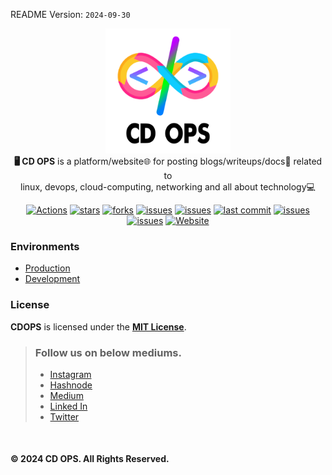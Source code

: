 README Version: `2024-09-30`

<!-- ![Preview Image](https://raw.githubusercontent.com/saicaca/resource/main/fuwari/home.png) -->
<p align="center">
  <img src="https://raw.githubusercontent.com/gtamilvanan17/cdops-blogs/refs/heads/master/src/assets/images/logo.png" alt="cdops-logo" width="200px" height="200px"/>
  <br>
  <b>🖥️ CD OPS</b> is a platform/website🌐 for posting blogs/writeups/docs📝 related to<br>linux, devops, cloud-computing, networking and all about technology💻
  <br>
</p>


<div align="center">

  <a href="">[![Actions](https://github.com/gtamilvanan17/cdops-blogs/actions/workflows/cdops-github-workflow.yml/badge.svg?branch=master)](https://github.com/gtamilvanan17/cdops-blogs/actions/workflows/cdops-github-workflow.yml)</a>
  <a href="">![stars](https://img.shields.io/github/stars/gtamilvanan17/cdops-blogs)</a>
  <a href="">![forks](https://img.shields.io/github/forks/gtamilvanan17/cdops-blogs)</a>
  <a href="">![issues](https://img.shields.io/github/issues/gtamilvanan17/cdops-blogs)</a>
  <a href="">![issues](https://img.shields.io/github/issues-closed/gtamilvanan17/cdops-blogs)</a>
  <a href="">![last commit](https://img.shields.io/github/last-commit/gtamilvanan17/cdops-blogs)</a>
  <a href="">![issues](https://img.shields.io/github/issues-pr/gtamilvanan17/cdops-blogs)</a>
  <a href="">![issues](https://img.shields.io/github/issues-pr-closed/gtamilvanan17/cdops-blogs)</a>
  <a href="">![Website](https://img.shields.io/website?url=https%3A%2F%2Fgtamilvanan17.github.io%2Fcdops-blogs)</a>
</div>


### Environments

-  [Production](https://cdops.is-a.dev)
-  [Development](https://cdops-blogs-9tzn.onrender.com)


### License

**CDOPS** is licensed under the **[MIT License](LICENSE)**.


> ### Follow us on below mediums.
> - [Instagram](https://instagram.com/cdops_official)
> - [Hashnode](https://cdops1official.hashnode.dev/)
> - [Medium](https://cdops1official.medium.com/)
> - [Linked In](https://linkedin.com/in/gtamilvanan17)
> - [Twitter](https://x.com/GTamilvananOff)

<br>

#### © 2024 CD OPS. All Rights Reserved.
